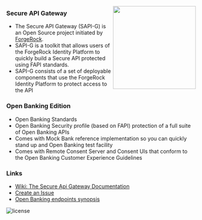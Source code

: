[<img src="https://raw.githubusercontent.com/ForgeRock/forgerock-logo-dev/master/Logo-fr-dev.png" align="right" width="220px"/>](https://developer.forgerock.com/)
### Secure API Gateway
- The Secure API Gateway (SAPI-G) is an Open Source project initiated by [ForgeRock](https://www.forgerock.com/).
- SAPI-G is a toolkit that allows users of the ForgeRock Identity Platform to quickly build a Secure API protected using FAPI standards. 
- SAPI-G consists of a set of deployable components that use the ForgeRock Identity Platform to protect access to the API

### Open Banking Edition
- Open Banking Standards
- Open Banking Security profile (based on FAPI) protection of a full suite of Open Banking APIs
- Comes with Mock Bank reference implementation so you can quickly stand up and Open Banking test facility
- Comes with Remote Consent Server and Consent UIs that conform to the Open Banking Customer Experience Guidelines

### Links
- [Wiki: The Secure Api Gateway Documentation](https://github.com/SecureAPIGateway/SecureBankingAccessToolkit/wiki)
- [Create an Issue](https://github.com/SecureAPIGateway/SecureBankingAccessToolkit/issues/new/choose)
- [Open Banking endpoints synopsis](https://github.com/SecureAPIGateway/SecureBankingAccessToolkit)

![license](https://img.shields.io/github/license/ACRA/acra.svg)

